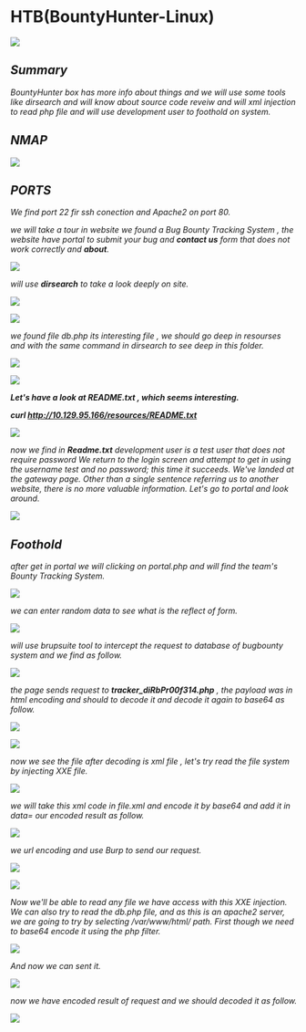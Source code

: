 
HTB(BountyHunter-Linux)
=======================


![](/Assets/HTB/BountyHunter/assets/BountyHunter.png)

_**Summary**_ 
-------------
_BountyHunter box has more info about things and we will use some tools like dirsearch and will know about source code reveiw and will xml injection to read php file and will use development user to foothold on system._


_**NMAP**_
----------

![](/Assets/HTB/BountyHunter/assets/nmap1.png)

_**PORTS**_
-----------
_We find port 22 fir ssh conection and Apache2 on port 80._ 

_we will take a tour in website we found a Bug Bounty Tracking System , the website have portal to submit your bug and **contact us** form that does not work correctly and **about**._

![](/Assets/HTB/BountyHunter/assets/web.png)


_will use **dirsearch** to take a look deeply on site._

![](/Assets/HTB/BountyHunter/assets/dirsearch.png)




![](/Assets/HTB/BountyHunter/assets/dirsearch1.png)



_we found file db.php its interesting file , we should go deep in resourses and with the same command in dirsearch to see deep in this folder._



![](/Assets/HTB/BountyHunter/assets/dirsearch2.png)



![](/Assets/HTB/BountyHunter/assets/dirsearch3.png)


_**Let's have a look at README.txt , which seems interesting.**_

_**curl http://10.129.95.166/resources/README.txt**_

![](/Assets/HTB/BountyHunter/assets/readme.png)


_now we find in **Readme.txt** development user is a test user that does not require password We return to the login
screen and attempt to get in using the username test and no password; this time it succeeds. We've landed
at the gateway page. Other than a single sentence referring us to another website, there is no more
valuable information. Let's go to portal and look around._


![](/Assets/HTB/BountyHunter/assets/portal.png)


_**Foothold**_
--------------
_after get in portal we will clicking on portal.php and will find the team's Bounty Tracking System._

![](/Assets/HTB/BountyHunter/assets/portal1.png)

_we can enter random data to see what is the reflect of form._ 

![](/Assets/HTB/BountyHunter/assets/pagedata.png)

_will use brupsuite tool to intercept the request to database of bugbounty system and we find as follow._ 

![](/Assets/HTB/BountyHunter/assets/burp1.png)


_the page sends request to **tracker_diRbPr00f314.php** , the payload was in html encoding and should to decode it and decode it again to base64 as follow._


![](/Assets/HTB/BountyHunter/assets/base64+.png)

![](/Assets/HTB/BountyHunter/assets/xmlcode.png)

_now we see the file after decoding is xml file , let's try read the file system by injecting XXE file._ 


![](/Assets/HTB/BountyHunter/assets/xxe.png)


_we will take this xml code in file.xml and encode it by base64 and add it in data= our encoded result as follow._ 

![](/Assets/HTB/BountyHunter/assets/coder.png)

_we url encoding and use Burp to send our request._ 

![](/Assets/HTB/BountyHunter/assets/response.png)

![](/Assets/HTB/BountyHunter/assets/r2.png)

_Now we'll be able to read any file we have access with this XXE injection. We can also try to read the db.php
file, and as this is an apache2 server, we are going to try by selecting */var/www/html/* path. First though we
need to base64 encode it using the php filter._


![](/Assets/HTB/BountyHunter/assets/xxe1.png)


_And now we can sent it._

![](/Assets/HTB/BountyHunter/assets/hash.png)

_now we have encoded result of request and we should decoded it as follow._

![](/Assets/HTB/BountyHunter/assets/password.png)

